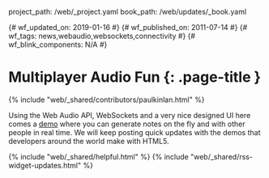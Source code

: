 project_path: /web/_project.yaml book_path: /web/updates/_book.yaml

{# wf_updated_on: 2019-01-16 #} {# wf_published_on: 2011-07-14 #} {# wf_tags: news,webaudio,websockets,connectivity #} {# wf_blink_components: N/A #}

# Multiplayer Audio Fun {: .page-title }

{% include "web/_shared/contributors/paulkinlan.html" %}

Using the Web Audio API, WebSockets and a very nice designed UI here comes a [demo](http://labs.dinahmoe.com/plink) where you can generate notes on the fly and with other people in real time. We will keep posting quick updates with the demos that developers around the world make with HTML5.

{% include "web/_shared/helpful.html" %} {% include "web/_shared/rss-widget-updates.html" %}
